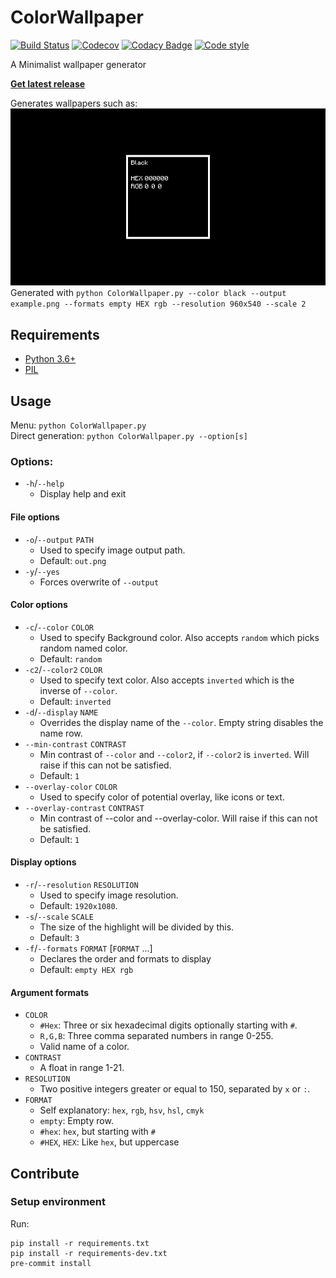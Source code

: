 # ColorWallpaper

[![Build Status](https://travis-ci.com/BranislavBajuzik/ColorWallpaper.svg?branch=master)](https://travis-ci.com/BranislavBajuzik/ColorWallpaper)
[![Codecov](https://codecov.io/gh/BranislavBajuzik/ColorWallpaper/branch/master/graph/badge.svg)](https://codecov.io/gh/BranislavBajuzik/ColorWallpaper)
[![Codacy Badge](https://api.codacy.com/project/badge/Grade/af954c94432a446a95e004079d089f6a)](https://www.codacy.com/app/BranislavBajuzik/ColorWallpaper?utm_source=github.com&amp;utm_medium=referral&amp;utm_content=BranislavBajuzik/ColorWallpaper&amp;utm_campaign=Badge_Grade)
[![Code style](https://img.shields.io/badge/code%20style-black-000000.svg)](https://github.com/psf/black)

A Minimalist wallpaper generator

[**Get latest release**](https://github.com/BranislavBajuzik/ColorWallpaper/releases/latest "Download")

Generates wallpapers such as:
![Example](example.png "Example")
Generated with `python ColorWallpaper.py --color black --output example.png --formats empty HEX rgb --resolution 960x540 --scale 2`

## Requirements
- [Python 3.6+](https://www.python.org/downloads/ "Download Python")
- [PIL](https://pypi.org/project/Pillow/ "Download PIL")

## Usage
Menu: `python ColorWallpaper.py`\
Direct generation: `python ColorWallpaper.py --option[s]`

### Options:
- `-h`/`--help`
  - Display help and exit

#### File options
- `-o`/`--output` `PATH`
  - Used to specify image output path.
  - Default: `out.png`
- `-y`/`--yes`
  - Forces overwrite of `--output`

#### Color options
- `-c`/`--color` `COLOR`
  - Used to specify Background color. Also accepts `random` which picks random named color.
  - Default: `random`
- `-c2`/`--color2` `COLOR`
  - Used to specify text color. Also accepts `inverted` which is the inverse of `--color`.
  - Default: `inverted`
- `-d`/`--display` `NAME`
  - Overrides the display name of the `--color`. Empty string disables the name row.
- `--min-contrast` `CONTRAST`
  - Min contrast of `--color` and `--color2`, if `--color2` is `inverted`. Will raise if this can not be satisfied.
  - Default: `1`
- `--overlay-color` `COLOR`
  - Used to specify color of potential overlay, like icons or text.
- `--overlay-contrast` `CONTRAST`
  - Min contrast of --color and --overlay-color. Will raise if this can not be satisfied.
  - Default: `1`

#### Display options
- `-r`/`--resolution` `RESOLUTION`
  - Used to specify image resolution.
  - Default: `1920x1080`.
- `-s`/`--scale` `SCALE`
  - The size of the highlight will be divided by this.
  - Default: `3`
- `-f`/`--formats` `FORMAT` [`FORMAT` ...]
  - Declares the order and formats to display
  - Default: `empty HEX rgb`

#### Argument formats
- `COLOR`
  - `#Hex`: Three or six hexadecimal digits optionally starting with `#`.
  - `R,G,B`: Three comma separated numbers in range 0-255.
  - Valid name of a color.
- `CONTRAST`
  - A float in range 1-21.
- `RESOLUTION`
  - Two positive integers greater or equal to 150, separated by `x` or `:`.
- `FORMAT`
  - Self explanatory: `hex`, `rgb`, `hsv`, `hsl`, `cmyk` 
  - `empty`: Empty row.
  - `#hex`: `hex`, but starting with `#`
  - `#HEX`, `HEX`: Like `hex`, but uppercase
  
## Contribute

### Setup environment
Run:

    pip install -r requirements.txt
    pip install -r requirements-dev.txt
    pre-commit install
